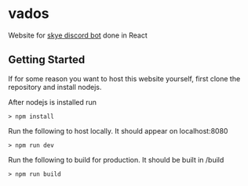 # vados
Website for [skye discord bot](https://vados.herokuapp.com) done in React

## Getting Started
If for some reason you want to host this website yourself, first clone the repository and install nodejs. 

After nodejs is installed run
```
> npm install
```

Run the following to host locally. It should appear on localhost:8080
```
> npm run dev
```

Run the following to build for production. It should be built in /build
```
> npm run build
```

